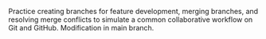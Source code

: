  Practice creating branches for feature development, merging branches, and resolving merge conflicts to simulate a common collaborative workflow on Git and GitHub.
Modification in main branch.